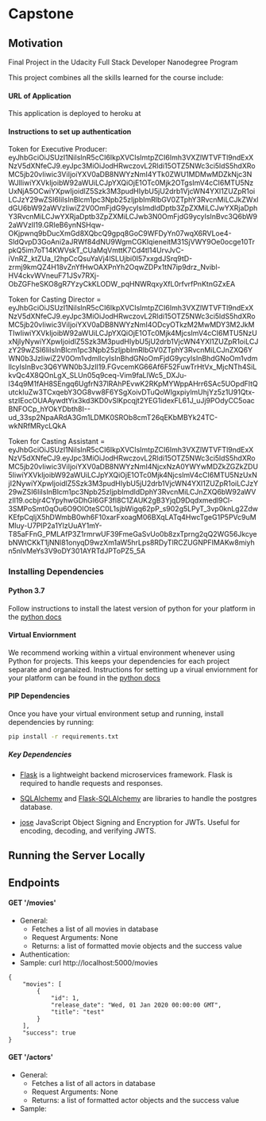 # Capstone 

## Motivation

Final Project in the Udacity Full Stack Developer Nanodegree Program

This project combines all the skills learned for the course include:


#### URL of Application

This application is deployed to heroku at 

#### Instructions to set up authentication

Token for Executive Producer:
eyJhbGciOiJSUzI1NiIsInR5cCI6IkpXVCIsImtpZCI6Imh3VXZlWTVFTl9ndExXNzV5dXNfeCJ9.eyJpc3MiOiJodHRwczovL2Rldi15OTZ5NWc3ci5ldS5hdXRoMC5jb20vIiwic3ViIjoiYXV0aDB8NWYzNmI4YTk0ZWU1MDMwMDZkNjc3NWJlIiwiYXVkIjoibW92aWUiLCJpYXQiOjE1OTc0Mjk2OTgsImV4cCI6MTU5NzUxNjA5OCwiYXpwIjoidlZ5Szk3M3pudHIybU5jU2drb1VjcWN4YXl1ZUZpR1oiLCJzY29wZSI6IiIsInBlcm1pc3Npb25zIjpbImRlbGV0ZTphY3RvcnMiLCJkZWxldGU6bW92aWVzIiwiZ2V0OmFjdG9ycyIsImdldDptb3ZpZXMiLCJwYXRjaDphY3RvcnMiLCJwYXRjaDptb3ZpZXMiLCJwb3N0OmFjdG9ycyIsInBvc3Q6bW92aWVzIl19.GRIeB6ynNSHqw-OKjpwnq9bDucXmGd8XQbcQ9gpq8GoC9WFDyYn07wqX6RVLoe4-SldQvpD3GoAni2aJRWf84dNU9WgmCGKIqieneitM31SjVWY9Oe0ocge10TrpkQ5im7oT14KWVskT_CUaMqVmttK7Cd4tl14UrvJvC-iVnRZ_ktZUa_I2hpCcQsuYaVj4lSLUjbi0I57xxgdJSrq9tD-zrmj9kmQZ4H18vZnYfHwOAXPnYh2OqwZDPx1tN7ip9drz_Nvibl-HV4ckvWVneuF71JSv7RXj-ObZGFheSKO8gR7YzyCkKLODW_pqHNWRqxyXfL0rfvrfPnKtnGZxEA

Token for Casting Director = 
eyJhbGciOiJSUzI1NiIsInR5cCI6IkpXVCIsImtpZCI6Imh3VXZlWTVFTl9ndExXNzV5dXNfeCJ9.eyJpc3MiOiJodHRwczovL2Rldi15OTZ5NWc3ci5ldS5hdXRoMC5jb20vIiwic3ViIjoiYXV0aDB8NWYzNmI4ODcyOTkzM2MwMDY3M2JkMTIwIiwiYXVkIjoibW92aWUiLCJpYXQiOjE1OTc0Mjk4MjcsImV4cCI6MTU5NzUxNjIyNywiYXpwIjoidlZ5Szk3M3pudHIybU5jU2drb1VjcWN4YXl1ZUZpR1oiLCJzY29wZSI6IiIsInBlcm1pc3Npb25zIjpbImRlbGV0ZTphY3RvcnMiLCJnZXQ6YWN0b3JzIiwiZ2V0Om1vdmllcyIsInBhdGNoOmFjdG9ycyIsInBhdGNoOm1vdmllcyIsInBvc3Q6YWN0b3JzIl19.FGvcemKG66Af6F52FuwTrHtVx_MjcNTh4SiLkvQc4X8QOnLgX_SLUn05q9ceq-Vim9faLlWc5_DXJu-l34q9M1fAH8SEngq6UgfrN37lRAhPEvwK2RKpMYWppAHrr6SAc5UOpdFItQutckIuZw3TCxqebY3OG8vw8F6YSgXoivDTuQoWlgxpiylmUhjYz5z1U91Qtx-stzIEocOUAAywdtYix3kd3KD0vSlKpcqjt2YEG1idexFL61J_uJj9POdyCC5oacBNFOCp_hYOkYDbth8I--ud_33sp2NpaARdA3Gm1LDMK0SROb8cmT26qEKbMBYk24TC-wkNRfMRycLQkA

Token for Casting Assistant = 
eyJhbGciOiJSUzI1NiIsInR5cCI6IkpXVCIsImtpZCI6Imh3VXZlWTVFTl9ndExXNzV5dXNfeCJ9.eyJpc3MiOiJodHRwczovL2Rldi15OTZ5NWc3ci5ldS5hdXRoMC5jb20vIiwic3ViIjoiYXV0aDB8NWYzNmI4NjcxNzA0YWYwMDZkZGZkZDU5IiwiYXVkIjoibW92aWUiLCJpYXQiOjE1OTc0Mjk4NjcsImV4cCI6MTU5NzUxNjI2NywiYXpwIjoidlZ5Szk3M3pudHIybU5jU2drb1VjcWN4YXl1ZUZpR1oiLCJzY29wZSI6IiIsInBlcm1pc3Npb25zIjpbImdldDphY3RvcnMiLCJnZXQ6bW92aWVzIl19.ocbjr4CYpyhwGDhGI6GF3fl8C1ZAUK2gB3YjqD9Dqdxmedl9Cl-3SMPoSmt0qOu6O9OIOteSC0L1sjbWigq62pP_s902g5LPyT_3vp0knLg2ZdwKEfpCqljX5hDWmbB0wh6F10xarFxoagM06BXqLATq4HwcTgeG1P5PVc9uMMluy-U7PIP2a1YlzUuAY1mY-T85aFFnG_PMLAfP3Z1rmrwUF39FmeGaSvUo0b8zxTprng2qQ2WG56JkcyebNWtCKkT1jNNl81onyqD9wzXm1aW5hrLps8RDyTlRCZUGNPFIMAKw8miyhn5nlvMeYs3V9oDY301AYRTdJPToPZ5_5A

### Installing Dependencies


#### Python 3.7

Follow instructions to install the latest version of python for your platform in the [python docs](https://docs.python.org/3/using/unix.html#getting-and-installing-the-latest-version-of-python)

#### Virtual Enviornment

We recommend working within a virtual environment whenever using Python for projects. This keeps your dependencies for each project separate and organaized. Instructions for setting up a virual enviornment for your platform can be found in the [python docs](https://packaging.python.org/guides/installing-using-pip-and-virtual-environments/)


#### PIP Dependencies

Once you have your virtual environment setup and running, install dependencies by running:

```bash
pip install -r requirements.txt
```
##### Key Dependencies

- [Flask](http://flask.pocoo.org/)  is a lightweight backend microservices framework. Flask is required to handle requests and responses.

- [SQLAlchemy](https://www.sqlalchemy.org/) and [Flask-SQLAlchemy](https://flask-sqlalchemy.palletsprojects.com/en/2.x/) are libraries to handle the postgres database. 

- [jose](https://python-jose.readthedocs.io/en/latest/) JavaScript Object Signing and Encryption for JWTs. Useful for encoding, decoding, and verifying JWTS.


## Running the Server Locally


## Endpoints


#### GET '/movies'
- General:
    - Fetches a list of all movies in database
    - Request Arguments: None
    - Returns: a list of formatted movie objects and the success value
- Authentication:
- Sample: curl http://localhost:5000/movies

```
{
    "movies": [
        {
            "id": 1,
            "release_date": "Wed, 01 Jan 2020 00:00:00 GMT",
            "title": "test"
        }
    ],
    "success": true
}
```
#### GET '/actors'
- General:
    - Fetches a list of all actors in database
    - Request Arguments: None
    - Returns: a list of formatted actor objects and the success value
- Sample: 




